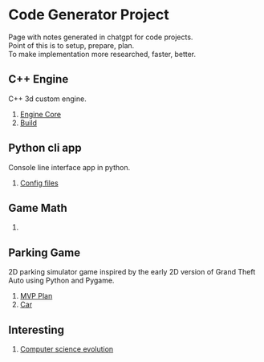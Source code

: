 # Code Generator Project

Page with notes generated in chatgpt for code projects.  
Point of this is to setup, prepare, plan.  
To make implementation more researched, faster, better.

## C++ Engine

C++ 3d custom engine.

1. [Engine Core](c++_engine/001_engine_core.md)
2. [Build](c++_engine/002_build.md)

## Python cli app

Console line interface app in python.

1. [Config files](python_cli_app/001_config_files.md)

## Game Math

1. [](game_math/001.md)

## Parking Game

2D parking simulator game inspired by the early 2D version of Grand Theft Auto using Python and Pygame.

1. [MVP Plan](parking_game/001_mvp_plan.md)
2. [Car](parking_game/002_car.md)

## Interesting

1. [Computer science evolution](interesting/001_computer_evolution.md)
